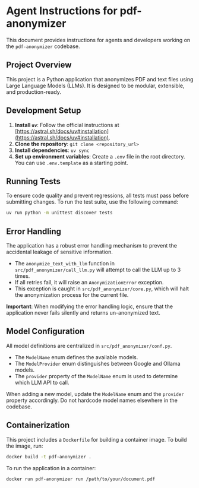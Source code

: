 # Agent Instructions for pdf-anonymizer

This document provides instructions for agents and developers working on the `pdf-anonymizer` codebase.

## Project Overview

This project is a Python application that anonymizes PDF and text files using Large Language Models (LLMs). It is designed to be modular, extensible, and production-ready.

## Development Setup

1.  **Install `uv`**: Follow the official instructions at [https://astral.sh/docs/uv#installation](https://astral.sh/docs/uv#installation).
2.  **Clone the repository**: `git clone <repository_url>`
3.  **Install dependencies**: `uv sync`
4.  **Set up environment variables**: Create a `.env` file in the root directory. You can use `.env.template` as a starting point.

## Running Tests

To ensure code quality and prevent regressions, all tests must pass before submitting changes. To run the test suite, use the following command:

```bash
uv run python -m unittest discover tests
```

## Error Handling

The application has a robust error handling mechanism to prevent the accidental leakage of sensitive information.

-   The `anonymize_text_with_llm` function in `src/pdf_anonymizer/call_llm.py` will attempt to call the LLM up to 3 times.
-   If all retries fail, it will raise an `AnonymizationError` exception.
-   This exception is caught in `src/pdf_anonymizer/core.py`, which will halt the anonymization process for the current file.

**Important**: When modifying the error handling logic, ensure that the application never fails silently and returns un-anonymized text.

## Model Configuration

All model definitions are centralized in `src/pdf_anonymizer/conf.py`.

-   The `ModelName` enum defines the available models.
-   The `ModelProvider` enum distinguishes between Google and Ollama models.
-   The `provider` property of the `ModelName` enum is used to determine which LLM API to call.

When adding a new model, update the `ModelName` enum and the `provider` property accordingly. Do not hardcode model names elsewhere in the codebase.

## Containerization

This project includes a `Dockerfile` for building a container image. To build the image, run:

```bash
docker build -t pdf-anonymizer .
```

To run the application in a container:

```bash
docker run pdf-anonymizer run /path/to/your/document.pdf
```
